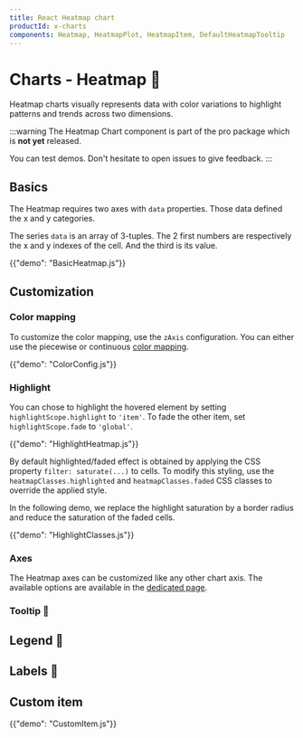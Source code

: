 ```yaml
---
title: React Heatmap chart
productId: x-charts
components: Heatmap, HeatmapPlot, HeatmapItem, DefaultHeatmapTooltip
---
```


# Charts - Heatmap [<span class="plan-pro"></span>](/x/introduction/licensing/#pro-plan 'Pro plan') 🚧

<p class="description">Heatmap charts visually represents data with color variations to highlight patterns and trends across two dimensions.</p>

:::warning
The Heatmap Chart component is part of the pro package which is **not yet** released.

You can test demos.
Don't hesitate to open issues to give feedback.
:::

## Basics

The Heatmap requires two axes with `data` properties.
Those data defined the x and y categories.

The series `data` is an array of 3-tuples.
The 2 first numbers are respectively the x and y indexes of the cell.
And the third is its value.

{{"demo": "BasicHeatmap.js"}}

## Customization

### Color mapping

To customize the color mapping, use the `zAxis` configuration.
You can either use the piecewise or continuous [color mapping](https://mui.com/x/react-charts/styling/#values-color).

{{"demo": "ColorConfig.js"}}

### Highlight

You can chose to highlight the hovered element by setting `highlightScope.highlight` to `'item'`.
To fade the other item, set `highlightScope.fade` to `'global'`.

{{"demo": "HighlightHeatmap.js"}}

By default highlighted/faded effect is obtained by applying the CSS property `filter: saturate(...)` to cells.
To modify this styling, use the `heatmapClasses.highlighted` and `heatmapClasses.faded` CSS classes to override the applied style.

In the following demo, we replace the highlight saturation by a border radius and reduce the saturation of the faded cells.

{{"demo": "HighlightClasses.js"}}

### Axes

The Heatmap axes can be customized like any other chart axis.
The available options are available in the [dedicated page](/x/react-charts/axis/#axis-customization).

### Tooltip 🚧

## Legend 🚧

## Labels 🚧

## Custom item

{{"demo": "CustomItem.js"}}
